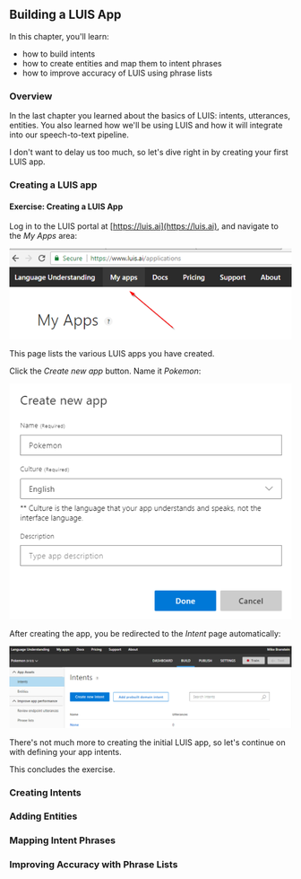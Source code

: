 ## Building a LUIS App

In this chapter, you'll learn:
- how to build intents
- how to create entities and map them to intent phrases
- how to improve accuracy of LUIS using phrase lists

### Overview

In the last chapter you learned about the basics of LUIS: intents, utterances, entities. You also learned how we'll be using LUIS and how it will integrate into our speech-to-text pipeline.

I don't want to delay us too much, so let's dive right in by creating your first LUIS app.

### Creating a LUIS app


<h4 class="exercise-start">
    <b>Exercise</b>: Creating a LUIS App
</h4>

Log in to the LUIS portal at [https://luis.ai](https://luis.ai), and navigate to the *My Apps* area:

<img src="images/chapter7/luis1.png" class="img-override" />

This page lists the various LUIS apps you have created.

Click the *Create new app* button. Name it *Pokemon*:

<img src="images/chapter7/luis2.png" class="img-override" />

After creating the app, you be redirected to the *Intent* page automatically:

<img src="images/chapter7/luis3.png" class="img-override" />

There's not much more to creating the initial LUIS app, so let's continue on with defining your app intents.

This concludes the exercise. 

<div class="exercise-end"></div>

### Creating Intents



### Adding Entities

### Mapping Intent Phrases

### Improving Accuracy with Phrase Lists